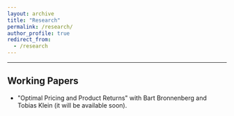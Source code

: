 ```yaml
---
layout: archive
title: "Research"
permalink: /research/
author_profile: true
redirect_from:
  - /research
---
```


<hr>

## Working Papers
* "Optimal Pricing and Product Returns" with Bart Bronnenberg and Tobias Klein (it will be available soon).
